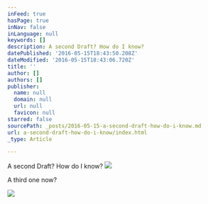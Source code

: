 ```yaml
---
inFeed: true
hasPage: true
inNav: false
inLanguage: null
keywords: []
description: A second Draft? How do I know?
datePublished: '2016-05-15T18:43:50.208Z'
dateModified: '2016-05-15T18:43:06.720Z'
title: ''
author: []
authors: []
publisher:
  name: null
  domain: null
  url: null
  favicon: null
starred: false
sourcePath: _posts/2016-05-15-a-second-draft-how-do-i-know.md
url: a-second-draft-how-do-i-know/index.html
_type: Article

---
```

A second Draft? How do I know?
![](https://the-grid-user-content.s3-us-west-2.amazonaws.com/22094828-f6ec-47d8-8b74-a946cbdcfc00.jpg)

A third one now?

  
![](https://the-grid-user-content.s3-us-west-2.amazonaws.com/ab52d676-4cf0-4160-a851-dabefab2c9e2.jpg)